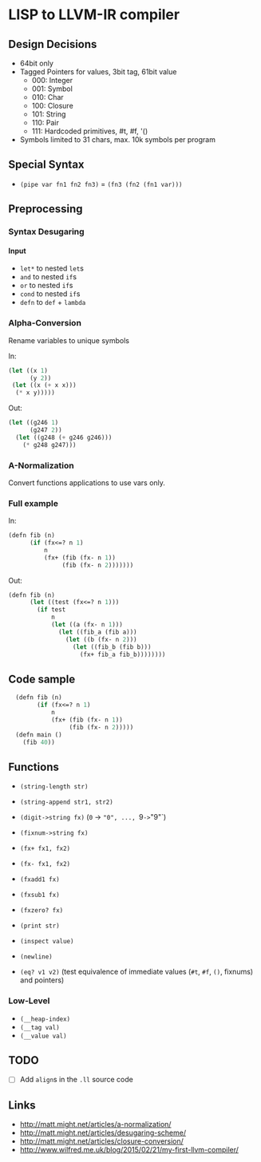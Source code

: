 # LISP to LLVM-IR compiler

## Design Decisions

* 64bit only
* Tagged Pointers for values, 3bit tag, 61bit value
  * 000: Integer
  * 001: Symbol
  * 010: Char
  * 100: Closure
  * 101: String
  * 110: Pair
  * 111: Hardcoded primitives, #t, #f, '() 
* Symbols limited to 31 chars,
  max. 10k symbols per program

## Special Syntax

* `(pipe var fn1 fn2 fn3)` = `(fn3 (fn2 (fn1 var)))`

## Preprocessing

### Syntax Desugaring

#### Input

* `let*` to nested `let`s
* `and` to nested `if`s
* `or` to nested `if`s
* `cond` to nested `if`s
* `defn` to `def` + `lambda`

### Alpha-Conversion

Rename variables to unique symbols

In:

``` lisp
(let ((x 1)
      (y 2))
 (let ((x (+ x x)))
  (* x y)))))
```

Out:

``` lisp
(let ((g246 1)
      (g247 2))
  (let ((g248 (+ g246 g246)))
    (* g248 g247)))
```

### A-Normalization 

Convert functions applications to use vars only.

### Full example

In:

``` lisp
(defn fib (n)
      (if (fx<=? n 1)
          n
          (fx+ (fib (fx- n 1))
               (fib (fx- n 2)))))))
```

Out:

``` lisp
(defn fib (n)
      (let ((test (fx<=? n 1)))
        (if test
            n
            (let ((a (fx- n 1)))
              (let ((fib_a (fib a)))
                (let ((b (fx- n 2)))
                  (let ((fib_b (fib b)))
                    (fx+ fib_a fib_b))))))))
```

## Code sample

``` lisp
  (defn fib (n)
        (if (fx<=? n 1)
            n
            (fx+ (fib (fx- n 1))
                 (fib (fx- n 2)))))
  (defn main ()
    (fib 40))
```

## Functions

* `(string-length str)`
* `(string-append str1, str2)`
* `(digit->string fx)` (`0` -> `"0", ..., `9` -> `"9"`)
* `(fixnum->string fx)`

* `(fx+ fx1, fx2)`
* `(fx- fx1, fx2)`
* `(fxadd1 fx)`
* `(fxsub1 fx)`
* `(fxzero? fx)`

* `(print str)`
* `(inspect value)`
* `(newline)`

* `(eq? v1 v2)` (test equivalence of immediate values (`#t`, `#f`, `()`, fixnums) and pointers)

### Low-Level

* `(__heap-index)`
* `(__tag val)`
* `(__value val)`

## TODO

- [ ] Add `align`s in the `.ll` source code

## Links

* <http://matt.might.net/articles/a-normalization/>
* <http://matt.might.net/articles/desugaring-scheme/>
* <http://matt.might.net/articles/closure-conversion/>
* <http://www.wilfred.me.uk/blog/2015/02/21/my-first-llvm-compiler/>
